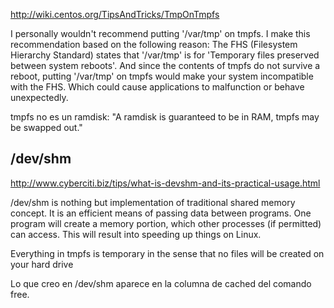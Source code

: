 http://wiki.centos.org/TipsAndTricks/TmpOnTmpfs

I personally wouldn't recommend putting '/var/tmp' on tmpfs. I make this recommendation based on the following reason: The FHS (Filesystem Hierarchy Standard) states that '/var/tmp' is for 'Temporary files preserved between system reboots'. And since the contents of tmpfs do not survive a reboot, putting '/var/tmp' on tmpfs would make your system incompatible with the FHS. Which could cause applications to malfunction or behave unexpectedly.


tmpfs no es un ramdisk: "A ramdisk is guaranteed to be in RAM, tmpfs may be swapped out."


## /dev/shm ##
http://www.cyberciti.biz/tips/what-is-devshm-and-its-practical-usage.html

/dev/shm is nothing but implementation of traditional shared memory concept. It is an efficient means of passing data between programs. One program will create a memory portion, which other processes (if permitted) can access. This will result into speeding up things on Linux.

Everything in tmpfs is temporary in the sense that no files will be created on your hard drive


Lo que creo en /dev/shm aparece en la columna de cached del comando free.
